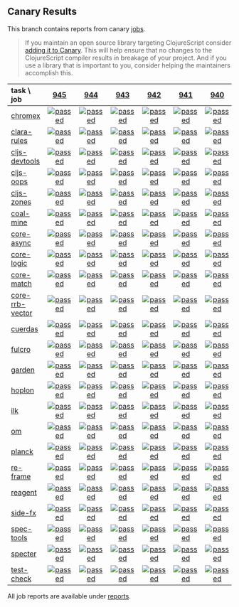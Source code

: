 ## Canary Results

This branch contains reports from canary [jobs](https://github.com/cljs-oss/canary/tree/jobs).

> If you maintain an open source library targeting ClojureScript consider [adding it to Canary](https://github.com/cljs-oss/canary/tree/master#how-to-participate). This will help ensure that no changes to the ClojureScript compiler results in breakage of your project. And if you use a library that is important to you, consider helping the maintainers accomplish this.

[//]: # (begin_overview_table)

| task \ job | <a href="reports/2019/05/26/job-000945-1.10.533-570d066e" title="job #945 finished on 2019-05-26">945</a> | <a href="reports/2019/05/25/job-000944-1.10.533-570d066e" title="job #944 finished on 2019-05-25">944</a> | <a href="reports/2019/05/25/job-000943-1.10.534-65bc3ff4" title="job #943 finished on 2019-05-25">943</a> | <a href="reports/2019/05/24/job-000942-1.10.530-e25ced97" title="job #942 finished on 2019-05-24">942</a> | <a href="reports/2019/05/23/job-000941-1.10.531-cfe04d75" title="job #941 finished on 2019-05-23">941</a> | <a href="reports/2019/05/23/job-000940-1.10.529-3a0c0747" title="job #940 finished on 2019-05-23">940</a> | <a href="reports/2019/05/22/job-000939-1.10.530-9458c4a1" title="job #939 finished on 2019-05-22">939</a> | <a href="reports/2019/05/22/job-000938-1.10.529-3a0c0747" title="job #938 finished on 2019-05-22">938</a> | <a href="reports/2019/05/21/job-000937-1.10.530-602e4bd0" title="job #937 finished on 2019-05-21">937</a> | <a href="reports/2019/05/21/job-000936-1.10.529-3a0c0747" title="job #936 finished on 2019-05-21">936</a> |
| :--- | :---: | :---: | :---: | :---: | :---: | :---: | :---: | :---: | :---: | :---: |
| [chromex](https://github.com/binaryage/chromex) | <a href="reports/2019/05/26/job-000945-1.10.533-570d066e#-chromex"><img title="passed" src="http://box.binaryage.com/s-passed.svg"><a> | <a href="reports/2019/05/25/job-000944-1.10.533-570d066e#-chromex"><img title="passed" src="http://box.binaryage.com/s-passed.svg"><a> | <a href="reports/2019/05/25/job-000943-1.10.534-65bc3ff4#-chromex"><img title="passed" src="http://box.binaryage.com/s-passed.svg"><a> | <a href="reports/2019/05/24/job-000942-1.10.530-e25ced97#-chromex"><img title="passed" src="http://box.binaryage.com/s-passed.svg"><a> | <a href="reports/2019/05/23/job-000941-1.10.531-cfe04d75#-chromex"><img title="passed" src="http://box.binaryage.com/s-passed.svg"><a> | <a href="reports/2019/05/23/job-000940-1.10.529-3a0c0747#-chromex"><img title="passed" src="http://box.binaryage.com/s-passed.svg"><a> | <a href="reports/2019/05/22/job-000939-1.10.530-9458c4a1#-chromex"><img title="passed" src="http://box.binaryage.com/s-passed.svg"><a> | <a href="reports/2019/05/22/job-000938-1.10.529-3a0c0747#-chromex"><img title="passed" src="http://box.binaryage.com/s-passed.svg"><a> | <a href="reports/2019/05/21/job-000937-1.10.530-602e4bd0#-chromex"><img title="passed" src="http://box.binaryage.com/s-passed.svg"><a> | <a href="reports/2019/05/21/job-000936-1.10.529-3a0c0747#-chromex"><img title="passed" src="http://box.binaryage.com/s-passed.svg"><a> |
| [clara-rules](https://github.com/cerner/clara-rules) | <a href="reports/2019/05/26/job-000945-1.10.533-570d066e#-clara-rules"><img title="passed" src="http://box.binaryage.com/s-passed.svg"><a> | <a href="reports/2019/05/25/job-000944-1.10.533-570d066e#-clara-rules"><img title="passed" src="http://box.binaryage.com/s-passed.svg"><a> | <a href="reports/2019/05/25/job-000943-1.10.534-65bc3ff4#-clara-rules"><img title="passed" src="http://box.binaryage.com/s-passed.svg"><a> | <a href="reports/2019/05/24/job-000942-1.10.530-e25ced97#-clara-rules"><img title="passed" src="http://box.binaryage.com/s-passed.svg"><a> | <a href="reports/2019/05/23/job-000941-1.10.531-cfe04d75#-clara-rules"><img title="passed" src="http://box.binaryage.com/s-passed.svg"><a> | <a href="reports/2019/05/23/job-000940-1.10.529-3a0c0747#-clara-rules"><img title="passed" src="http://box.binaryage.com/s-passed.svg"><a> | <a href="reports/2019/05/22/job-000939-1.10.530-9458c4a1#-clara-rules"><img title="passed" src="http://box.binaryage.com/s-passed.svg"><a> | <a href="reports/2019/05/22/job-000938-1.10.529-3a0c0747#-clara-rules"><img title="passed" src="http://box.binaryage.com/s-passed.svg"><a> | <a href="reports/2019/05/21/job-000937-1.10.530-602e4bd0#-clara-rules"><img title="passed" src="http://box.binaryage.com/s-passed.svg"><a> | <a href="reports/2019/05/21/job-000936-1.10.529-3a0c0747#-clara-rules"><img title="passed" src="http://box.binaryage.com/s-passed.svg"><a> |
| [cljs-devtools](https://github.com/binaryage/cljs-devtools) | <a href="reports/2019/05/26/job-000945-1.10.533-570d066e#-cljs-devtools"><img title="passed" src="http://box.binaryage.com/s-passed.svg"><a> | <a href="reports/2019/05/25/job-000944-1.10.533-570d066e#-cljs-devtools"><img title="passed" src="http://box.binaryage.com/s-passed.svg"><a> | <a href="reports/2019/05/25/job-000943-1.10.534-65bc3ff4#-cljs-devtools"><img title="passed" src="http://box.binaryage.com/s-passed.svg"><a> | <a href="reports/2019/05/24/job-000942-1.10.530-e25ced97#-cljs-devtools"><img title="passed" src="http://box.binaryage.com/s-passed.svg"><a> | <a href="reports/2019/05/23/job-000941-1.10.531-cfe04d75#-cljs-devtools"><img title="passed" src="http://box.binaryage.com/s-passed.svg"><a> | <a href="reports/2019/05/23/job-000940-1.10.529-3a0c0747#-cljs-devtools"><img title="passed" src="http://box.binaryage.com/s-passed.svg"><a> | <a href="reports/2019/05/22/job-000939-1.10.530-9458c4a1#-cljs-devtools"><img title="passed" src="http://box.binaryage.com/s-passed.svg"><a> | <a href="reports/2019/05/22/job-000938-1.10.529-3a0c0747#-cljs-devtools"><img title="passed" src="http://box.binaryage.com/s-passed.svg"><a> | <a href="reports/2019/05/21/job-000937-1.10.530-602e4bd0#-cljs-devtools"><img title="passed" src="http://box.binaryage.com/s-passed.svg"><a> | <a href="reports/2019/05/21/job-000936-1.10.529-3a0c0747#-cljs-devtools"><img title="passed" src="http://box.binaryage.com/s-passed.svg"><a> |
| [cljs-oops](https://github.com/binaryage/cljs-oops) | <a href="reports/2019/05/26/job-000945-1.10.533-570d066e#-cljs-oops"><img title="passed" src="http://box.binaryage.com/s-passed.svg"><a> | <a href="reports/2019/05/25/job-000944-1.10.533-570d066e#-cljs-oops"><img title="passed" src="http://box.binaryage.com/s-passed.svg"><a> | <a href="reports/2019/05/25/job-000943-1.10.534-65bc3ff4#-cljs-oops"><img title="passed" src="http://box.binaryage.com/s-passed.svg"><a> | <a href="reports/2019/05/24/job-000942-1.10.530-e25ced97#-cljs-oops"><img title="passed" src="http://box.binaryage.com/s-passed.svg"><a> | <a href="reports/2019/05/23/job-000941-1.10.531-cfe04d75#-cljs-oops"><img title="passed" src="http://box.binaryage.com/s-passed.svg"><a> | <a href="reports/2019/05/23/job-000940-1.10.529-3a0c0747#-cljs-oops"><img title="passed" src="http://box.binaryage.com/s-passed.svg"><a> | <a href="reports/2019/05/22/job-000939-1.10.530-9458c4a1#-cljs-oops"><img title="passed" src="http://box.binaryage.com/s-passed.svg"><a> | <a href="reports/2019/05/22/job-000938-1.10.529-3a0c0747#-cljs-oops"><img title="passed" src="http://box.binaryage.com/s-passed.svg"><a> | <a href="reports/2019/05/21/job-000937-1.10.530-602e4bd0#-cljs-oops"><img title="passed" src="http://box.binaryage.com/s-passed.svg"><a> | <a href="reports/2019/05/21/job-000936-1.10.529-3a0c0747#-cljs-oops"><img title="passed" src="http://box.binaryage.com/s-passed.svg"><a> |
| [cljs-zones](https://github.com/binaryage/cljs-zones) | <a href="reports/2019/05/26/job-000945-1.10.533-570d066e#-cljs-zones"><img title="passed" src="http://box.binaryage.com/s-passed.svg"><a> | <a href="reports/2019/05/25/job-000944-1.10.533-570d066e#-cljs-zones"><img title="passed" src="http://box.binaryage.com/s-passed.svg"><a> | <a href="reports/2019/05/25/job-000943-1.10.534-65bc3ff4#-cljs-zones"><img title="passed" src="http://box.binaryage.com/s-passed.svg"><a> | <a href="reports/2019/05/24/job-000942-1.10.530-e25ced97#-cljs-zones"><img title="passed" src="http://box.binaryage.com/s-passed.svg"><a> | <a href="reports/2019/05/23/job-000941-1.10.531-cfe04d75#-cljs-zones"><img title="passed" src="http://box.binaryage.com/s-passed.svg"><a> | <a href="reports/2019/05/23/job-000940-1.10.529-3a0c0747#-cljs-zones"><img title="passed" src="http://box.binaryage.com/s-passed.svg"><a> | <a href="reports/2019/05/22/job-000939-1.10.530-9458c4a1#-cljs-zones"><img title="passed" src="http://box.binaryage.com/s-passed.svg"><a> | <a href="reports/2019/05/22/job-000938-1.10.529-3a0c0747#-cljs-zones"><img title="passed" src="http://box.binaryage.com/s-passed.svg"><a> | <a href="reports/2019/05/21/job-000937-1.10.530-602e4bd0#-cljs-zones"><img title="passed" src="http://box.binaryage.com/s-passed.svg"><a> | <a href="reports/2019/05/21/job-000936-1.10.529-3a0c0747#-cljs-zones"><img title="passed" src="http://box.binaryage.com/s-passed.svg"><a> |
| [coal-mine](https://github.com/mfikes/coal-mine) | <a href="reports/2019/05/26/job-000945-1.10.533-570d066e#-coal-mine"><img title="passed" src="http://box.binaryage.com/s-passed.svg"><a> | <a href="reports/2019/05/25/job-000944-1.10.533-570d066e#-coal-mine"><img title="passed" src="http://box.binaryage.com/s-passed.svg"><a> | <a href="reports/2019/05/25/job-000943-1.10.534-65bc3ff4#-coal-mine"><img title="passed" src="http://box.binaryage.com/s-passed.svg"><a> | <a href="reports/2019/05/24/job-000942-1.10.530-e25ced97#-coal-mine"><img title="passed" src="http://box.binaryage.com/s-passed.svg"><a> | <a href="reports/2019/05/23/job-000941-1.10.531-cfe04d75#-coal-mine"><img title="passed" src="http://box.binaryage.com/s-passed.svg"><a> | <a href="reports/2019/05/23/job-000940-1.10.529-3a0c0747#-coal-mine"><img title="passed" src="http://box.binaryage.com/s-passed.svg"><a> | <a href="reports/2019/05/22/job-000939-1.10.530-9458c4a1#-coal-mine"><img title="passed" src="http://box.binaryage.com/s-passed.svg"><a> | <a href="reports/2019/05/22/job-000938-1.10.529-3a0c0747#-coal-mine"><img title="passed" src="http://box.binaryage.com/s-passed.svg"><a> | <a href="reports/2019/05/21/job-000937-1.10.530-602e4bd0#-coal-mine"><img title="unknown" src="http://box.binaryage.com/s-unknown.svg"><a> | <a href="reports/2019/05/21/job-000936-1.10.529-3a0c0747#-coal-mine"><img title="passed" src="http://box.binaryage.com/s-passed.svg"><a> |
| [core-async](https://github.com/clojure/core.async) | <a href="reports/2019/05/26/job-000945-1.10.533-570d066e#-core-async"><img title="passed" src="http://box.binaryage.com/s-passed.svg"><a> | <a href="reports/2019/05/25/job-000944-1.10.533-570d066e#-core-async"><img title="passed" src="http://box.binaryage.com/s-passed.svg"><a> | <a href="reports/2019/05/25/job-000943-1.10.534-65bc3ff4#-core-async"><img title="passed" src="http://box.binaryage.com/s-passed.svg"><a> | <a href="reports/2019/05/24/job-000942-1.10.530-e25ced97#-core-async"><img title="passed" src="http://box.binaryage.com/s-passed.svg"><a> | <a href="reports/2019/05/23/job-000941-1.10.531-cfe04d75#-core-async"><img title="passed" src="http://box.binaryage.com/s-passed.svg"><a> | <a href="reports/2019/05/23/job-000940-1.10.529-3a0c0747#-core-async"><img title="passed" src="http://box.binaryage.com/s-passed.svg"><a> | <a href="reports/2019/05/22/job-000939-1.10.530-9458c4a1#-core-async"><img title="passed" src="http://box.binaryage.com/s-passed.svg"><a> | <a href="reports/2019/05/22/job-000938-1.10.529-3a0c0747#-core-async"><img title="passed" src="http://box.binaryage.com/s-passed.svg"><a> | <a href="reports/2019/05/21/job-000937-1.10.530-602e4bd0#-core-async"><img title="passed" src="http://box.binaryage.com/s-passed.svg"><a> | <a href="reports/2019/05/21/job-000936-1.10.529-3a0c0747#-core-async"><img title="passed" src="http://box.binaryage.com/s-passed.svg"><a> |
| [core-logic](https://github.com/clojure/core.logic) | <a href="reports/2019/05/26/job-000945-1.10.533-570d066e#-core-logic"><img title="passed" src="http://box.binaryage.com/s-passed.svg"><a> | <a href="reports/2019/05/25/job-000944-1.10.533-570d066e#-core-logic"><img title="passed" src="http://box.binaryage.com/s-passed.svg"><a> | <a href="reports/2019/05/25/job-000943-1.10.534-65bc3ff4#-core-logic"><img title="passed" src="http://box.binaryage.com/s-passed.svg"><a> | <a href="reports/2019/05/24/job-000942-1.10.530-e25ced97#-core-logic"><img title="passed" src="http://box.binaryage.com/s-passed.svg"><a> | <a href="reports/2019/05/23/job-000941-1.10.531-cfe04d75#-core-logic"><img title="passed" src="http://box.binaryage.com/s-passed.svg"><a> | <a href="reports/2019/05/23/job-000940-1.10.529-3a0c0747#-core-logic"><img title="passed" src="http://box.binaryage.com/s-passed.svg"><a> | <a href="reports/2019/05/22/job-000939-1.10.530-9458c4a1#-core-logic"><img title="passed" src="http://box.binaryage.com/s-passed.svg"><a> | <a href="reports/2019/05/22/job-000938-1.10.529-3a0c0747#-core-logic"><img title="passed" src="http://box.binaryage.com/s-passed.svg"><a> | <a href="reports/2019/05/21/job-000937-1.10.530-602e4bd0#-core-logic"><img title="passed" src="http://box.binaryage.com/s-passed.svg"><a> | <a href="reports/2019/05/21/job-000936-1.10.529-3a0c0747#-core-logic"><img title="passed" src="http://box.binaryage.com/s-passed.svg"><a> |
| [core-match](https://github.com/clojure/core.match) | <a href="reports/2019/05/26/job-000945-1.10.533-570d066e#-core-match"><img title="passed" src="http://box.binaryage.com/s-passed.svg"><a> | <a href="reports/2019/05/25/job-000944-1.10.533-570d066e#-core-match"><img title="passed" src="http://box.binaryage.com/s-passed.svg"><a> | <a href="reports/2019/05/25/job-000943-1.10.534-65bc3ff4#-core-match"><img title="passed" src="http://box.binaryage.com/s-passed.svg"><a> | <a href="reports/2019/05/24/job-000942-1.10.530-e25ced97#-core-match"><img title="passed" src="http://box.binaryage.com/s-passed.svg"><a> | <a href="reports/2019/05/23/job-000941-1.10.531-cfe04d75#-core-match"><img title="passed" src="http://box.binaryage.com/s-passed.svg"><a> | <a href="reports/2019/05/23/job-000940-1.10.529-3a0c0747#-core-match"><img title="passed" src="http://box.binaryage.com/s-passed.svg"><a> | <a href="reports/2019/05/22/job-000939-1.10.530-9458c4a1#-core-match"><img title="passed" src="http://box.binaryage.com/s-passed.svg"><a> | <a href="reports/2019/05/22/job-000938-1.10.529-3a0c0747#-core-match"><img title="passed" src="http://box.binaryage.com/s-passed.svg"><a> | <a href="reports/2019/05/21/job-000937-1.10.530-602e4bd0#-core-match"><img title="passed" src="http://box.binaryage.com/s-passed.svg"><a> | <a href="reports/2019/05/21/job-000936-1.10.529-3a0c0747#-core-match"><img title="passed" src="http://box.binaryage.com/s-passed.svg"><a> |
| [core-rrb-vector](https://github.com/clojure/core.rrb-vector) | <a href="reports/2019/05/26/job-000945-1.10.533-570d066e#-core-rrb-vector"><img title="passed" src="http://box.binaryage.com/s-passed.svg"><a> | <a href="reports/2019/05/25/job-000944-1.10.533-570d066e#-core-rrb-vector"><img title="passed" src="http://box.binaryage.com/s-passed.svg"><a> | <a href="reports/2019/05/25/job-000943-1.10.534-65bc3ff4#-core-rrb-vector"><img title="passed" src="http://box.binaryage.com/s-passed.svg"><a> | <a href="reports/2019/05/24/job-000942-1.10.530-e25ced97#-core-rrb-vector"><img title="passed" src="http://box.binaryage.com/s-passed.svg"><a> | <a href="reports/2019/05/23/job-000941-1.10.531-cfe04d75#-core-rrb-vector"><img title="passed" src="http://box.binaryage.com/s-passed.svg"><a> | <a href="reports/2019/05/23/job-000940-1.10.529-3a0c0747#-core-rrb-vector"><img title="passed" src="http://box.binaryage.com/s-passed.svg"><a> | <a href="reports/2019/05/22/job-000939-1.10.530-9458c4a1#-core-rrb-vector"><img title="passed" src="http://box.binaryage.com/s-passed.svg"><a> | <a href="reports/2019/05/22/job-000938-1.10.529-3a0c0747#-core-rrb-vector"><img title="passed" src="http://box.binaryage.com/s-passed.svg"><a> | <a href="reports/2019/05/21/job-000937-1.10.530-602e4bd0#-core-rrb-vector"><img title="passed" src="http://box.binaryage.com/s-passed.svg"><a> | <a href="reports/2019/05/21/job-000936-1.10.529-3a0c0747#-core-rrb-vector"><img title="passed" src="http://box.binaryage.com/s-passed.svg"><a> |
| [cuerdas](https://github.com/funcool/cuerdas) | <a href="reports/2019/05/26/job-000945-1.10.533-570d066e#-cuerdas"><img title="passed" src="http://box.binaryage.com/s-passed.svg"><a> | <a href="reports/2019/05/25/job-000944-1.10.533-570d066e#-cuerdas"><img title="passed" src="http://box.binaryage.com/s-passed.svg"><a> | <a href="reports/2019/05/25/job-000943-1.10.534-65bc3ff4#-cuerdas"><img title="passed" src="http://box.binaryage.com/s-passed.svg"><a> | <a href="reports/2019/05/24/job-000942-1.10.530-e25ced97#-cuerdas"><img title="passed" src="http://box.binaryage.com/s-passed.svg"><a> | <a href="reports/2019/05/23/job-000941-1.10.531-cfe04d75#-cuerdas"><img title="passed" src="http://box.binaryage.com/s-passed.svg"><a> | <a href="reports/2019/05/23/job-000940-1.10.529-3a0c0747#-cuerdas"><img title="passed" src="http://box.binaryage.com/s-passed.svg"><a> | <a href="reports/2019/05/22/job-000939-1.10.530-9458c4a1#-cuerdas"><img title="passed" src="http://box.binaryage.com/s-passed.svg"><a> | <a href="reports/2019/05/22/job-000938-1.10.529-3a0c0747#-cuerdas"><img title="passed" src="http://box.binaryage.com/s-passed.svg"><a> | <a href="reports/2019/05/21/job-000937-1.10.530-602e4bd0#-cuerdas"><img title="passed" src="http://box.binaryage.com/s-passed.svg"><a> | <a href="reports/2019/05/21/job-000936-1.10.529-3a0c0747#-cuerdas"><img title="passed" src="http://box.binaryage.com/s-passed.svg"><a> |
| [fulcro](https://github.com/fulcrologic/fulcro) | <a href="reports/2019/05/26/job-000945-1.10.533-570d066e#-fulcro"><img title="passed" src="http://box.binaryage.com/s-passed.svg"><a> | <a href="reports/2019/05/25/job-000944-1.10.533-570d066e#-fulcro"><img title="passed" src="http://box.binaryage.com/s-passed.svg"><a> | <a href="reports/2019/05/25/job-000943-1.10.534-65bc3ff4#-fulcro"><img title="passed" src="http://box.binaryage.com/s-passed.svg"><a> | <a href="reports/2019/05/24/job-000942-1.10.530-e25ced97#-fulcro"><img title="passed" src="http://box.binaryage.com/s-passed.svg"><a> | <a href="reports/2019/05/23/job-000941-1.10.531-cfe04d75#-fulcro"><img title="passed" src="http://box.binaryage.com/s-passed.svg"><a> | <a href="reports/2019/05/23/job-000940-1.10.529-3a0c0747#-fulcro"><img title="passed" src="http://box.binaryage.com/s-passed.svg"><a> | <a href="reports/2019/05/22/job-000939-1.10.530-9458c4a1#-fulcro"><img title="passed" src="http://box.binaryage.com/s-passed.svg"><a> | <a href="reports/2019/05/22/job-000938-1.10.529-3a0c0747#-fulcro"><img title="passed" src="http://box.binaryage.com/s-passed.svg"><a> | <a href="reports/2019/05/21/job-000937-1.10.530-602e4bd0#-fulcro"><img title="passed" src="http://box.binaryage.com/s-passed.svg"><a> | <a href="reports/2019/05/21/job-000936-1.10.529-3a0c0747#-fulcro"><img title="passed" src="http://box.binaryage.com/s-passed.svg"><a> |
| [garden](https://github.com/noprompt/garden) | <a href="reports/2019/05/26/job-000945-1.10.533-570d066e#-garden"><img title="passed" src="http://box.binaryage.com/s-passed.svg"><a> | <a href="reports/2019/05/25/job-000944-1.10.533-570d066e#-garden"><img title="passed" src="http://box.binaryage.com/s-passed.svg"><a> | <a href="reports/2019/05/25/job-000943-1.10.534-65bc3ff4#-garden"><img title="passed" src="http://box.binaryage.com/s-passed.svg"><a> | <a href="reports/2019/05/24/job-000942-1.10.530-e25ced97#-garden"><img title="passed" src="http://box.binaryage.com/s-passed.svg"><a> | <a href="reports/2019/05/23/job-000941-1.10.531-cfe04d75#-garden"><img title="passed" src="http://box.binaryage.com/s-passed.svg"><a> | <a href="reports/2019/05/23/job-000940-1.10.529-3a0c0747#-garden"><img title="passed" src="http://box.binaryage.com/s-passed.svg"><a> | <a href="reports/2019/05/22/job-000939-1.10.530-9458c4a1#-garden"><img title="passed" src="http://box.binaryage.com/s-passed.svg"><a> | <a href="reports/2019/05/22/job-000938-1.10.529-3a0c0747#-garden"><img title="passed" src="http://box.binaryage.com/s-passed.svg"><a> | <a href="reports/2019/05/21/job-000937-1.10.530-602e4bd0#-garden"><img title="passed" src="http://box.binaryage.com/s-passed.svg"><a> | <a href="reports/2019/05/21/job-000936-1.10.529-3a0c0747#-garden"><img title="passed" src="http://box.binaryage.com/s-passed.svg"><a> |
| [hoplon](https://github.com/hoplon/hoplon) | <a href="reports/2019/05/26/job-000945-1.10.533-570d066e#-hoplon"><img title="passed" src="http://box.binaryage.com/s-passed.svg"><a> | <a href="reports/2019/05/25/job-000944-1.10.533-570d066e#-hoplon"><img title="passed" src="http://box.binaryage.com/s-passed.svg"><a> | <a href="reports/2019/05/25/job-000943-1.10.534-65bc3ff4#-hoplon"><img title="passed" src="http://box.binaryage.com/s-passed.svg"><a> | <a href="reports/2019/05/24/job-000942-1.10.530-e25ced97#-hoplon"><img title="passed" src="http://box.binaryage.com/s-passed.svg"><a> | <a href="reports/2019/05/23/job-000941-1.10.531-cfe04d75#-hoplon"><img title="passed" src="http://box.binaryage.com/s-passed.svg"><a> | <a href="reports/2019/05/23/job-000940-1.10.529-3a0c0747#-hoplon"><img title="passed" src="http://box.binaryage.com/s-passed.svg"><a> | <a href="reports/2019/05/22/job-000939-1.10.530-9458c4a1#-hoplon"><img title="passed" src="http://box.binaryage.com/s-passed.svg"><a> | <a href="reports/2019/05/22/job-000938-1.10.529-3a0c0747#-hoplon"><img title="passed" src="http://box.binaryage.com/s-passed.svg"><a> | <a href="reports/2019/05/21/job-000937-1.10.530-602e4bd0#-hoplon"><img title="passed" src="http://box.binaryage.com/s-passed.svg"><a> | <a href="reports/2019/05/21/job-000936-1.10.529-3a0c0747#-hoplon"><img title="passed" src="http://box.binaryage.com/s-passed.svg"><a> |
| [ilk](https://github.com/mfikes/ilk) | <a href="reports/2019/05/26/job-000945-1.10.533-570d066e#-ilk"><img title="passed" src="http://box.binaryage.com/s-passed.svg"><a> | <a href="reports/2019/05/25/job-000944-1.10.533-570d066e#-ilk"><img title="passed" src="http://box.binaryage.com/s-passed.svg"><a> | <a href="reports/2019/05/25/job-000943-1.10.534-65bc3ff4#-ilk"><img title="passed" src="http://box.binaryage.com/s-passed.svg"><a> | <a href="reports/2019/05/24/job-000942-1.10.530-e25ced97#-ilk"><img title="passed" src="http://box.binaryage.com/s-passed.svg"><a> | <a href="reports/2019/05/23/job-000941-1.10.531-cfe04d75#-ilk"><img title="passed" src="http://box.binaryage.com/s-passed.svg"><a> | <a href="reports/2019/05/23/job-000940-1.10.529-3a0c0747#-ilk"><img title="passed" src="http://box.binaryage.com/s-passed.svg"><a> | <a href="reports/2019/05/22/job-000939-1.10.530-9458c4a1#-ilk"><img title="passed" src="http://box.binaryage.com/s-passed.svg"><a> | <a href="reports/2019/05/22/job-000938-1.10.529-3a0c0747#-ilk"><img title="passed" src="http://box.binaryage.com/s-passed.svg"><a> | <a href="reports/2019/05/21/job-000937-1.10.530-602e4bd0#-ilk"><img title="passed" src="http://box.binaryage.com/s-passed.svg"><a> | <a href="reports/2019/05/21/job-000936-1.10.529-3a0c0747#-ilk"><img title="passed" src="http://box.binaryage.com/s-passed.svg"><a> |
| [om](https://github.com/omcljs/om) | <a href="reports/2019/05/26/job-000945-1.10.533-570d066e#-om"><img title="passed" src="http://box.binaryage.com/s-passed.svg"><a> | <a href="reports/2019/05/25/job-000944-1.10.533-570d066e#-om"><img title="passed" src="http://box.binaryage.com/s-passed.svg"><a> | <a href="reports/2019/05/25/job-000943-1.10.534-65bc3ff4#-om"><img title="passed" src="http://box.binaryage.com/s-passed.svg"><a> | <a href="reports/2019/05/24/job-000942-1.10.530-e25ced97#-om"><img title="passed" src="http://box.binaryage.com/s-passed.svg"><a> | <a href="reports/2019/05/23/job-000941-1.10.531-cfe04d75#-om"><img title="passed" src="http://box.binaryage.com/s-passed.svg"><a> | <a href="reports/2019/05/23/job-000940-1.10.529-3a0c0747#-om"><img title="passed" src="http://box.binaryage.com/s-passed.svg"><a> | <a href="reports/2019/05/22/job-000939-1.10.530-9458c4a1#-om"><img title="passed" src="http://box.binaryage.com/s-passed.svg"><a> | <a href="reports/2019/05/22/job-000938-1.10.529-3a0c0747#-om"><img title="passed" src="http://box.binaryage.com/s-passed.svg"><a> | <a href="reports/2019/05/21/job-000937-1.10.530-602e4bd0#-om"><img title="passed" src="http://box.binaryage.com/s-passed.svg"><a> | <a href="reports/2019/05/21/job-000936-1.10.529-3a0c0747#-om"><img title="passed" src="http://box.binaryage.com/s-passed.svg"><a> |
| [planck](https://github.com/planck-repl/planck) | <a href="reports/2019/05/26/job-000945-1.10.533-570d066e#-planck"><img title="passed" src="http://box.binaryage.com/s-passed.svg"><a> | <a href="reports/2019/05/25/job-000944-1.10.533-570d066e#-planck"><img title="passed" src="http://box.binaryage.com/s-passed.svg"><a> | <a href="reports/2019/05/25/job-000943-1.10.534-65bc3ff4#-planck"><img title="passed" src="http://box.binaryage.com/s-passed.svg"><a> | <a href="reports/2019/05/24/job-000942-1.10.530-e25ced97#-planck"><img title="passed" src="http://box.binaryage.com/s-passed.svg"><a> | <a href="reports/2019/05/23/job-000941-1.10.531-cfe04d75#-planck"><img title="passed" src="http://box.binaryage.com/s-passed.svg"><a> | <a href="reports/2019/05/23/job-000940-1.10.529-3a0c0747#-planck"><img title="passed" src="http://box.binaryage.com/s-passed.svg"><a> | <a href="reports/2019/05/22/job-000939-1.10.530-9458c4a1#-planck"><img title="passed" src="http://box.binaryage.com/s-passed.svg"><a> | <a href="reports/2019/05/22/job-000938-1.10.529-3a0c0747#-planck"><img title="passed" src="http://box.binaryage.com/s-passed.svg"><a> | <a href="reports/2019/05/21/job-000937-1.10.530-602e4bd0#-planck"><img title="passed" src="http://box.binaryage.com/s-passed.svg"><a> | <a href="reports/2019/05/21/job-000936-1.10.529-3a0c0747#-planck"><img title="passed" src="http://box.binaryage.com/s-passed.svg"><a> |
| [re-frame](https://github.com/Day8/re-frame) | <a href="reports/2019/05/26/job-000945-1.10.533-570d066e#-re-frame"><img title="passed" src="http://box.binaryage.com/s-passed.svg"><a> | <a href="reports/2019/05/25/job-000944-1.10.533-570d066e#-re-frame"><img title="passed" src="http://box.binaryage.com/s-passed.svg"><a> | <a href="reports/2019/05/25/job-000943-1.10.534-65bc3ff4#-re-frame"><img title="passed" src="http://box.binaryage.com/s-passed.svg"><a> | <a href="reports/2019/05/24/job-000942-1.10.530-e25ced97#-re-frame"><img title="passed" src="http://box.binaryage.com/s-passed.svg"><a> | <a href="reports/2019/05/23/job-000941-1.10.531-cfe04d75#-re-frame"><img title="passed" src="http://box.binaryage.com/s-passed.svg"><a> | <a href="reports/2019/05/23/job-000940-1.10.529-3a0c0747#-re-frame"><img title="passed" src="http://box.binaryage.com/s-passed.svg"><a> | <a href="reports/2019/05/22/job-000939-1.10.530-9458c4a1#-re-frame"><img title="passed" src="http://box.binaryage.com/s-passed.svg"><a> | <a href="reports/2019/05/22/job-000938-1.10.529-3a0c0747#-re-frame"><img title="passed" src="http://box.binaryage.com/s-passed.svg"><a> | <a href="reports/2019/05/21/job-000937-1.10.530-602e4bd0#-re-frame"><img title="passed" src="http://box.binaryage.com/s-passed.svg"><a> | <a href="reports/2019/05/21/job-000936-1.10.529-3a0c0747#-re-frame"><img title="passed" src="http://box.binaryage.com/s-passed.svg"><a> |
| [reagent](https://github.com/reagent-project/reagent) | <a href="reports/2019/05/26/job-000945-1.10.533-570d066e#-reagent"><img title="passed" src="http://box.binaryage.com/s-passed.svg"><a> | <a href="reports/2019/05/25/job-000944-1.10.533-570d066e#-reagent"><img title="passed" src="http://box.binaryage.com/s-passed.svg"><a> | <a href="reports/2019/05/25/job-000943-1.10.534-65bc3ff4#-reagent"><img title="passed" src="http://box.binaryage.com/s-passed.svg"><a> | <a href="reports/2019/05/24/job-000942-1.10.530-e25ced97#-reagent"><img title="passed" src="http://box.binaryage.com/s-passed.svg"><a> | <a href="reports/2019/05/23/job-000941-1.10.531-cfe04d75#-reagent"><img title="passed" src="http://box.binaryage.com/s-passed.svg"><a> | <a href="reports/2019/05/23/job-000940-1.10.529-3a0c0747#-reagent"><img title="passed" src="http://box.binaryage.com/s-passed.svg"><a> | <a href="reports/2019/05/22/job-000939-1.10.530-9458c4a1#-reagent"><img title="passed" src="http://box.binaryage.com/s-passed.svg"><a> | <a href="reports/2019/05/22/job-000938-1.10.529-3a0c0747#-reagent"><img title="passed" src="http://box.binaryage.com/s-passed.svg"><a> | <a href="reports/2019/05/21/job-000937-1.10.530-602e4bd0#-reagent"><img title="passed" src="http://box.binaryage.com/s-passed.svg"><a> | <a href="reports/2019/05/21/job-000936-1.10.529-3a0c0747#-reagent"><img title="passed" src="http://box.binaryage.com/s-passed.svg"><a> |
| [side-fx](https://github.com/cljsrn/side-fx) | <a href="reports/2019/05/26/job-000945-1.10.533-570d066e#-side-fx"><img title="passed" src="http://box.binaryage.com/s-passed.svg"><a> | <a href="reports/2019/05/25/job-000944-1.10.533-570d066e#-side-fx"><img title="passed" src="http://box.binaryage.com/s-passed.svg"><a> | <a href="reports/2019/05/25/job-000943-1.10.534-65bc3ff4#-side-fx"><img title="passed" src="http://box.binaryage.com/s-passed.svg"><a> | <a href="reports/2019/05/24/job-000942-1.10.530-e25ced97#-side-fx"><img title="passed" src="http://box.binaryage.com/s-passed.svg"><a> | <a href="reports/2019/05/23/job-000941-1.10.531-cfe04d75#-side-fx"><img title="passed" src="http://box.binaryage.com/s-passed.svg"><a> | <a href="reports/2019/05/23/job-000940-1.10.529-3a0c0747#-side-fx"><img title="passed" src="http://box.binaryage.com/s-passed.svg"><a> | <a href="reports/2019/05/22/job-000939-1.10.530-9458c4a1#-side-fx"><img title="passed" src="http://box.binaryage.com/s-passed.svg"><a> | <a href="reports/2019/05/22/job-000938-1.10.529-3a0c0747#-side-fx"><img title="passed" src="http://box.binaryage.com/s-passed.svg"><a> | <a href="reports/2019/05/21/job-000937-1.10.530-602e4bd0#-side-fx"><img title="passed" src="http://box.binaryage.com/s-passed.svg"><a> | <a href="reports/2019/05/21/job-000936-1.10.529-3a0c0747#-side-fx"><img title="passed" src="http://box.binaryage.com/s-passed.svg"><a> |
| [spec-tools](https://github.com/metosin/spec-tools) | <a href="reports/2019/05/26/job-000945-1.10.533-570d066e#-spec-tools"><img title="passed" src="http://box.binaryage.com/s-passed.svg"><a> | <a href="reports/2019/05/25/job-000944-1.10.533-570d066e#-spec-tools"><img title="passed" src="http://box.binaryage.com/s-passed.svg"><a> | <a href="reports/2019/05/25/job-000943-1.10.534-65bc3ff4#-spec-tools"><img title="passed" src="http://box.binaryage.com/s-passed.svg"><a> | <a href="reports/2019/05/24/job-000942-1.10.530-e25ced97#-spec-tools"><img title="passed" src="http://box.binaryage.com/s-passed.svg"><a> | <a href="reports/2019/05/23/job-000941-1.10.531-cfe04d75#-spec-tools"><img title="passed" src="http://box.binaryage.com/s-passed.svg"><a> | <a href="reports/2019/05/23/job-000940-1.10.529-3a0c0747#-spec-tools"><img title="passed" src="http://box.binaryage.com/s-passed.svg"><a> | <a href="reports/2019/05/22/job-000939-1.10.530-9458c4a1#-spec-tools"><img title="passed" src="http://box.binaryage.com/s-passed.svg"><a> | <a href="reports/2019/05/22/job-000938-1.10.529-3a0c0747#-spec-tools"><img title="passed" src="http://box.binaryage.com/s-passed.svg"><a> | <a href="reports/2019/05/21/job-000937-1.10.530-602e4bd0#-spec-tools"><img title="passed" src="http://box.binaryage.com/s-passed.svg"><a> | <a href="reports/2019/05/21/job-000936-1.10.529-3a0c0747#-spec-tools"><img title="passed" src="http://box.binaryage.com/s-passed.svg"><a> |
| [specter](https://github.com/nathanmarz/specter) | <a href="reports/2019/05/26/job-000945-1.10.533-570d066e#-specter"><img title="passed" src="http://box.binaryage.com/s-passed.svg"><a> | <a href="reports/2019/05/25/job-000944-1.10.533-570d066e#-specter"><img title="passed" src="http://box.binaryage.com/s-passed.svg"><a> | <a href="reports/2019/05/25/job-000943-1.10.534-65bc3ff4#-specter"><img title="passed" src="http://box.binaryage.com/s-passed.svg"><a> | <a href="reports/2019/05/24/job-000942-1.10.530-e25ced97#-specter"><img title="passed" src="http://box.binaryage.com/s-passed.svg"><a> | <a href="reports/2019/05/23/job-000941-1.10.531-cfe04d75#-specter"><img title="passed" src="http://box.binaryage.com/s-passed.svg"><a> | <a href="reports/2019/05/23/job-000940-1.10.529-3a0c0747#-specter"><img title="passed" src="http://box.binaryage.com/s-passed.svg"><a> | <a href="reports/2019/05/22/job-000939-1.10.530-9458c4a1#-specter"><img title="passed" src="http://box.binaryage.com/s-passed.svg"><a> | <a href="reports/2019/05/22/job-000938-1.10.529-3a0c0747#-specter"><img title="passed" src="http://box.binaryage.com/s-passed.svg"><a> | <a href="reports/2019/05/21/job-000937-1.10.530-602e4bd0#-specter"><img title="passed" src="http://box.binaryage.com/s-passed.svg"><a> | <a href="reports/2019/05/21/job-000936-1.10.529-3a0c0747#-specter"><img title="passed" src="http://box.binaryage.com/s-passed.svg"><a> |
| [test-check](https://github.com/clojure/test.check) | <a href="reports/2019/05/26/job-000945-1.10.533-570d066e#-test-check"><img title="passed" src="http://box.binaryage.com/s-passed.svg"><a> | <a href="reports/2019/05/25/job-000944-1.10.533-570d066e#-test-check"><img title="passed" src="http://box.binaryage.com/s-passed.svg"><a> | <a href="reports/2019/05/25/job-000943-1.10.534-65bc3ff4#-test-check"><img title="passed" src="http://box.binaryage.com/s-passed.svg"><a> | <a href="reports/2019/05/24/job-000942-1.10.530-e25ced97#-test-check"><img title="passed" src="http://box.binaryage.com/s-passed.svg"><a> | <a href="reports/2019/05/23/job-000941-1.10.531-cfe04d75#-test-check"><img title="passed" src="http://box.binaryage.com/s-passed.svg"><a> | <a href="reports/2019/05/23/job-000940-1.10.529-3a0c0747#-test-check"><img title="passed" src="http://box.binaryage.com/s-passed.svg"><a> | <a href="reports/2019/05/22/job-000939-1.10.530-9458c4a1#-test-check"><img title="passed" src="http://box.binaryage.com/s-passed.svg"><a> | <a href="reports/2019/05/22/job-000938-1.10.529-3a0c0747#-test-check"><img title="passed" src="http://box.binaryage.com/s-passed.svg"><a> | <a href="reports/2019/05/21/job-000937-1.10.530-602e4bd0#-test-check"><img title="passed" src="http://box.binaryage.com/s-passed.svg"><a> | <a href="reports/2019/05/21/job-000936-1.10.529-3a0c0747#-test-check"><img title="passed" src="http://box.binaryage.com/s-passed.svg"><a> |

[//]: # (end_overview_table)

All job reports are available under [reports](reports).
